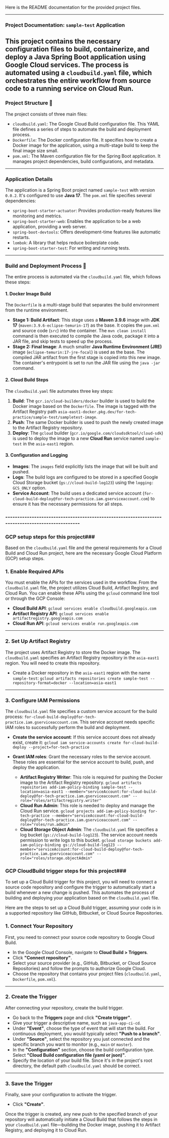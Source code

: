Here is the README documentation for the provided project files.

***

### Project Documentation: `sample-test` Application

This project contains the necessary configuration files to build, containerize, and deploy a Java Spring Boot application using Google Cloud services. The process is automated using a `cloudbuild.yaml` file, which orchestrates the entire workflow from source code to a running service on Cloud Run. 
---

### Project Structure 📁

The project consists of three main files:

* `cloudbuild.yaml`: The Google Cloud Build configuration file. This YAML file defines a series of steps to automate the build and deployment process.
* `Dockerfile`: The Docker configuration file. It specifies how to create a Docker image for the application, using a multi-stage build to keep the final image size small.
* `pom.xml`: The Maven configuration file for the Spring Boot application. It manages project dependencies, build configurations, and metadata.

---

### Application Details

The application is a Spring Boot project named `sample-test` with version `0.0.2`. It's configured to use **Java 17**. The `pom.xml` file specifies several dependencies:
* `spring-boot-starter-actuator`: Provides production-ready features like monitoring and metrics.
* `spring-boot-starter-web`: Enables the application to be a web application, providing a web server.
* `spring-boot-devtools`: Offers development-time features like automatic restarts.
* `lombok`: A library that helps reduce boilerplate code.
* `spring-boot-starter-test`: For writing and running tests.

---

### Build and Deployment Process 🚀

The entire process is automated via the `cloudbuild.yaml` file, which follows these steps:

#### **1. Docker Image Build**

The `Dockerfile` is a multi-stage build that separates the build environment from the runtime environment.

* **Stage 1: Build Artifact**: This stage uses a **Maven 3.9.6** image with **JDK 17** (`maven:3.9.6-eclipse-temurin-17`) as the base. It copies the `pom.xml` and source code (`src`) into the container. The `mvn clean install` command is then executed to compile the Java code, package it into a JAR file, and skip tests to speed up the process.
* **Stage 2: Final Image**: A much smaller **Java Runtime Environment (JRE)** image (`eclipse-temurin:17-jre-focal`) is used as the base. The compiled JAR artifact from the first stage is copied into this new image. The container's entrypoint is set to run the JAR file using the `java -jar` command.

#### **2. Cloud Build Steps**

The `cloudbuild.yaml` file automates three key steps:

1.  **Build**: The `gcr.io/cloud-builders/docker` builder is used to build the Docker image based on the `Dockerfile`. The image is tagged with the Artifact Registry path `asia-east1-docker.pkg.dev/for-tech-practice/sample-test/sampletest-image`.
2.  **Push**: The same Docker builder is used to push the newly created image to the Artifact Registry repository.
3.  **Deploy**: The `gcloud` builder (`gcr.io/google.com/cloudsdktool/cloud-sdk`) is used to deploy the image to a new **Cloud Run** service named `sample-test` in the `asia-east1` region.

#### **3. Configuration and Logging**

* **Images**: The `images` field explicitly lists the image that will be built and pushed.
* **Logs**: The build logs are configured to be stored in a specified Google Cloud Storage bucket (`gs://cloud-build-log123`) using the `logging: GCS_ONLY` option.
* **Service Account**: The build uses a dedicated service account (`for-cloud-build-deploy@for-tech-practice.iam.gserviceaccount.com`) to ensure it has the necessary permissions for all steps.





### ------------------------------------------------------------------------------------------------ ###
### GCP setup steps for this project###

Based on the `cloudbuild.yaml` file and the general requirements for a Cloud Build and Cloud Run project, here are the necessary Google Cloud Platform (GCP) setup steps.

### 1. Enable Required APIs
You must enable the APIs for the services used in the workflow. From the `cloudbuild.yaml` file, the project utilizes Cloud Build, Artifact Registry, and Cloud Run.
You can enable these APIs using the `gcloud` command line tool or through the GCP Console:

* **Cloud Build API**: `gcloud services enable cloudbuild.googleapis.com`
* **Artifact Registry API**: `gcloud services enable artifactregistry.googleapis.com`
* **Cloud Run API**: `gcloud services enable run.googleapis.com`

---

### 2. Set Up Artifact Registry
The project uses Artifact Registry to store the Docker image. The `cloudbuild.yaml` specifies an Artifact Registry repository in the `asia-east1` region. You will need to create this repository.

* Create a Docker repository in the `asia-east1` region with the name `sample-test`:
    `gcloud artifacts repositories create sample-test --repository-format=docker --location=asia-east1`

---

### 3. Configure IAM Permissions
The `cloudbuild.yaml` file specifies a custom service account for the build process: `for-cloud-build-deploy@for-tech-practice.iam.gserviceaccount.com`. This service account needs specific IAM roles to successfully perform the build and deployment.

* **Create the service account**: If this service account does not already exist, create it:
    `gcloud iam service-accounts create for-cloud-build-deploy --project=for-tech-practice`

* **Grant IAM roles**: Grant the necessary roles to the service account. These roles are essential for the service account to build, push, and deploy the application.
    * **Artifact Registry Writer**: This role is required for pushing the Docker image to the Artifact Registry repository.
        `gcloud artifacts repositories add-iam-policy-binding sample-test --location=asia-east1 --member="serviceAccount:for-cloud-build-deploy@for-tech-practice.iam.gserviceaccount.com" --role="roles/artifactregistry.writer"`
    * **Cloud Run Admin**: This role is needed to deploy and manage the Cloud Run service.
        `gcloud projects add-iam-policy-binding for-tech-practice --member="serviceAccount:for-cloud-build-deploy@for-tech-practice.iam.gserviceaccount.com" --role="roles/run.admin"`
    * **Cloud Storage Object Admin**: The `cloudbuild.yaml` file specifies a log bucket (`gs://cloud-build-log123`). The service account needs permission to write logs to this bucket.
        `gcloud storage buckets add-iam-policy-binding gs://cloud-build-log123 --member="serviceAccount:for-cloud-build-deploy@for-tech-practice.iam.gserviceaccount.com" --role="roles/storage.objectAdmin"`


### GCP CloudBuild trigger steps for this project###

To set up a Cloud Build trigger for this project, you will need to connect a source code repository and configure the trigger to automatically start a build whenever a new change is pushed. This automates the process of building and deploying your application based on the `cloudbuild.yaml` file.

Here are the steps to set up a Cloud Build trigger, assuming your code is in a supported repository like GitHub, Bitbucket, or Cloud Source Repositories. 

### 1. Connect Your Repository
First, you need to connect your source code repository to Google Cloud Build.

* In the Google Cloud Console, navigate to **Cloud Build > Triggers**.
* Click **"Connect repository"**.
* Select your source provider (e.g., GitHub, Bitbucket, or Cloud Source Repositories) and follow the prompts to authorize Google Cloud.
* Choose the repository that contains your project files (`cloudbuild.yaml`, `Dockerfile`, `pom.xml`).

---

### 2. Create the Trigger
After connecting your repository, create the build trigger.

* Go back to the **Triggers** page and click **"Create trigger"**.
* Give your trigger a descriptive name, such as `java-app-ci-cd`.
* Under **"Event"**, choose the type of event that will start the build. For continuous deployment, you would typically select **"Push to a branch"**.
* Under **"Source"**, select the repository you just connected and the specific branch you want to monitor (e.g., `main` or `master`).
* In the **"Configuration"** section, choose the build configuration type. Select **"Cloud Build configuration file (yaml or json)"**.
* Specify the location of your build file. Since it's in the project's root directory, the default path `cloudbuild.yaml` should be correct.

---

### 3. Save the Trigger
Finally, save your configuration to activate the trigger.

* Click **"Create"**.

Once the trigger is created, any new push to the specified branch of your repository will automatically initiate a Cloud Build that follows the steps in your `cloudbuild.yaml` file—building the Docker image, pushing it to Artifact Registry, and deploying it to Cloud Run.